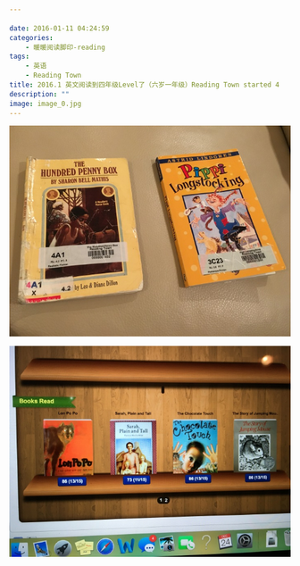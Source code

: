 ```yaml
---

date: 2016-01-11 04:24:59
categories:
    - 暖暖阅读脚印-reading
tags: 
    - 英语
    - Reading Town
title: 2016.1 英文阅读到四年级Level了（六岁一年级）Reading Town started 4
description: ""
image: image_0.jpg
---
```


![](image_0.jpg)
  
![](image_1.jpg)